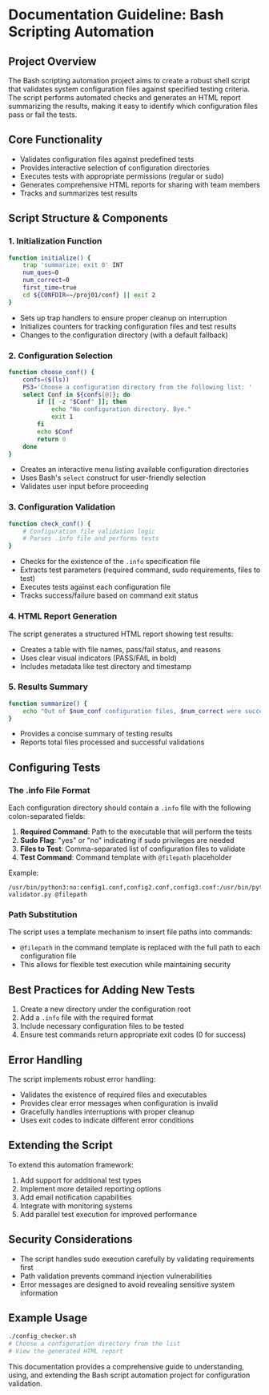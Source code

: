 # Documentation Guideline: Bash Scripting Automation

## Project Overview
The Bash scripting automation project aims to create a robust shell script that validates system configuration files against specified testing criteria. The script performs automated checks and generates an HTML report summarizing the results, making it easy to identify which configuration files pass or fail the tests.

## Core Functionality
- Validates configuration files against predefined tests
- Provides interactive selection of configuration directories
- Executes tests with appropriate permissions (regular or sudo)
- Generates comprehensive HTML reports for sharing with team members
- Tracks and summarizes test results

## Script Structure & Components

### 1. Initialization Function
```bash
function initialize() {
    trap 'summarize; exit 0' INT
    num_ques=0
    num_correct=0
    first_time=true
    cd ${CONFDIR=~/proj01/conf} || exit 2
}
```
- Sets up trap handlers to ensure proper cleanup on interruption
- Initializes counters for tracking configuration files and test results
- Changes to the configuration directory (with a default fallback)

### 2. Configuration Selection
```bash
function choose_conf() {
    confs=($(ls))
    PS3='Choose a configuration directory from the following list: '
    select Conf in ${confs[@]}; do
        if [[ -z "$Conf" ]]; then
            echo "No configuration directory. Bye."
            exit 1
        fi
        echo $Conf
        return 0
    done
}
```
- Creates an interactive menu listing available configuration directories
- Uses Bash's `select` construct for user-friendly selection
- Validates user input before proceeding

### 3. Configuration Validation
```bash
function check_conf() {
    # Configuration file validation logic
    # Parses .info file and performs tests
}
```
- Checks for the existence of the `.info` specification file
- Extracts test parameters (required command, sudo requirements, files to test)
- Executes tests against each configuration file
- Tracks success/failure based on command exit status

### 4. HTML Report Generation
The script generates a structured HTML report showing test results:
- Creates a table with file names, pass/fail status, and reasons
- Uses clear visual indicators (PASS/FAIL in bold)
- Includes metadata like test directory and timestamp

### 5. Results Summary
```bash
function summarize() {
    echo "Out of $num_conf configuration files, $num_correct were successful."
}
```
- Provides a concise summary of testing results
- Reports total files processed and successful validations

## Configuring Tests

### The .info File Format
Each configuration directory should contain a `.info` file with the following colon-separated fields:
1. **Required Command**: Path to the executable that will perform the tests
2. **Sudo Flag**: "yes" or "no" indicating if sudo privileges are needed
3. **Files to Test**: Comma-separated list of configuration files to validate
4. **Test Command**: Command template with `@filepath` placeholder

Example:
```
/usr/bin/python3:no:config1.conf,config2.conf,config3.conf:/usr/bin/python3 validator.py @filepath
```

### Path Substitution
The script uses a template mechanism to insert file paths into commands:
- `@filepath` in the command template is replaced with the full path to each configuration file
- This allows for flexible test execution while maintaining security

## Best Practices for Adding New Tests
1. Create a new directory under the configuration root
2. Add a `.info` file with the required format
3. Include necessary configuration files to be tested
4. Ensure test commands return appropriate exit codes (0 for success)

## Error Handling
The script implements robust error handling:
- Validates the existence of required files and executables
- Provides clear error messages when configuration is invalid
- Gracefully handles interruptions with proper cleanup
- Uses exit codes to indicate different error conditions

## Extending the Script
To extend this automation framework:
1. Add support for additional test types
2. Implement more detailed reporting options
3. Add email notification capabilities
4. Integrate with monitoring systems
5. Add parallel test execution for improved performance

## Security Considerations
- The script handles sudo execution carefully by validating requirements first
- Path validation prevents command injection vulnerabilities
- Error messages are designed to avoid revealing sensitive system information

## Example Usage
```bash
./config_checker.sh
# Choose a configuration directory from the list
# View the generated HTML report
```

This documentation provides a comprehensive guide to understanding, using, and extending the Bash script automation project for configuration validation.
